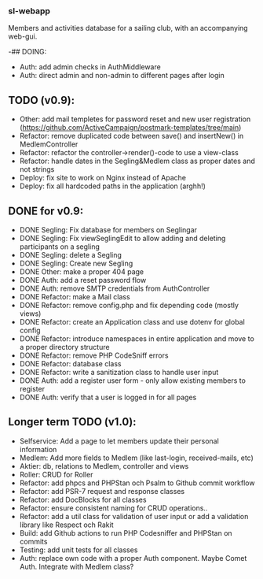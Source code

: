 ### sl-webapp
Members and activities database for a sailing club, with an accompanying web-gui.  

-## DOING:
* Auth: add admin checks in AuthMiddleware
* Auth: direct admin and non-admin to different pages after login

## TODO (v0.9): 
* Other: add mail templetes for password reset and new user registration (https://github.com/ActiveCampaign/postmark-templates/tree/main)
* Refactor: remove duplicated code between save() and insertNew() in MedlemController
* Refactor: refactor the controller->render()-code to use a view-class
* Refactor: handle dates in the Segling&Medlem class as proper dates and not strings
* Deploy: fix site to work on Nginx instead of Apache
* Deploy: fix all hardcoded paths in the application (arghh!)

## DONE for v0.9: 
* DONE Segling: Fix database for members on Seglingar
* DONE Segling: Fix viewSeglingEdit to allow adding and deleting participants on a segling
* DONE Segling: delete a Segling
* DONE Segling: Create new Segling
* DONE Other: make a proper 404 page
* DONE Auth: add a reset password flow
* DONE Auth: remove SMTP credentials from AuthController
* DONE Refactor: make a Mail class
* DONE Refactor: remove config.php and fix depending code (mostly views)
* DONE Refactor: create an Application class and use dotenv for global config
* DONE Refactor: introduce namespaces in entire application and move to a proper directory structure
* DONE Refactor: remove PHP CodeSniff errors
* DONE Refactor: database class
* DONE Refactor: write a sanitization class to handle user input
* DONE Auth: add a register user form - only allow existing members to register
* DONE Auth: verify that a user is logged in for all pages

## Longer term TODO (v1.0): 
* Selfservice: Add a page to let members update their personal information
* Medlem: Add more fields to Medlem (like last-login, received-mails, etc)
* Aktier: db, relations to Medlem, controller and views
* Roller: CRUD for Roller
* Refactor: add phpcs and PHPStan och Psalm to Github commit workflow
* Refactor: add PSR-7 request and response classes
* Refactor: add DocBlocks for all classes
* Refactor: ensure consistent naming for CRUD operations..
* Refactor: add a util class for validation of user input or add a validation library like Respect och Rakit
* Build: add Github actions to run PHP Codesniffer and PHPStan on commits
* Testing: add unit tests for all classes
* Auth: replace own code with a proper Auth component. Maybe Comet Auth. Integrate with Medlem class?




